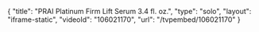 {
    "title": "PRAI Platinum Firm   Lift Serum  3.4 fl. oz.",
    "type": "solo",
    "layout": "iframe-static",
    "videoId": "106021170",
    "url": "\/tvpembed\/106021170"
}
